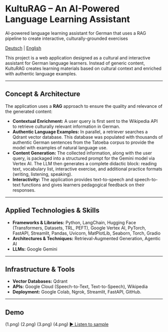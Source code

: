 # KultuRAG – An AI-Powered Language Learning Assistant
AI-powered language learning assistant for German that uses a RAG pipeline to create interactive, culturally-grounded exercises

[Deutsch](README.de.md) | [English](README.md)

This project is a web application designed as a cultural and interactive assistant for German language learners. Instead of generic content, KultuRAG creates learning materials based on cultural context and enriched with authentic language examples.

---

## Concept & Architecture

The application uses a **RAG** approach to ensure the quality and relevance of the generated content:

- **Contextual Enrichment:** A user query is first sent to the Wikipedia API to retrieve culturally relevant information in German.  
- **Authentic Language Examples:** In parallel, a retriever searches a Qdrant vector database. This database was populated with thousands of authentic German sentences from the Tatoeba corpus to provide the model with examples of natural language use.  
- **Content Generation:** The collected information, along with the user query, is packaged into a structured prompt for the Gemini model via Vertex AI. The LLM then generates a complete didactic block: reading text, vocabulary list, interactive exercise, and additional practice formats (writing, listening, speaking).  
- **Interactivity:** The application provides text-to-speech and speech-to-text functions and gives learners pedagogical feedback on their responses.  

---

## Applied Technologies & Skills

- **Frameworks & Libraries:** Python, LangChain, Hugging Face (Transformers, Datasets, TRL, PEFT), Google Vertex AI, PyTorch, FastAPI, Streamlit, Pandas, Uvicorn, MatPlotLib, Seaborn, Torch, Gradio  
- **Architectures & Techniques:** Retrieval-Augmented Generation, Agentic AI  
- **LLMs:** Google Gemini  

---

## Infrastructure & Tools

- **Vector Databases:** Qdrant  
- **APIs:** Google Cloud (Speech-to-Text, Text-to-Speech), Wikipedia  
- **Deployment:** Google Colab, Ngrok, Streamlit, FastAPI, GitHub.

---

## Demo
(1.png)
(2.png)
(3.png)
(4.png)
[▶️ Listen to sample](46cc27041fa015f25dac17c6f52933f7813781ed45f98960a26e44ff)
